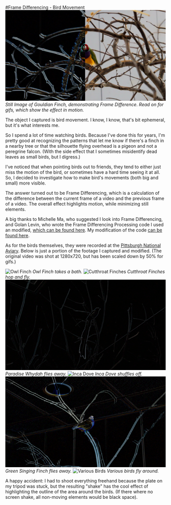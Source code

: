 #Frame Differencing - Bird Movement
![Gouldian Finch](images/gouldianfinch.png)
*Still Image of Gouldian Finch, demonstrating Frame Difference. Read on for gifs, which show the effect in motion.*

The object I captured is bird movement. I know, I know, that's bit ephemeral, but it's what interests me. 

So I spend a lot of time watching birds. Because I've done this for years, I'm pretty good at recognizing the patterns that let me know if there's a finch in a nearby tree or that the silhouette flying overhead is a pigeon and not a peregrine falcon. (With the side effect that I sometimes misidentify dead leaves as small birds, but I digress.) 

I've noticed that when pointing birds out to friends, they tend to either just miss the motion of the bird, or sometimes have a hard time seeing it at all. So, I decided to investigate how to make bird's movements (both big and small) more visible. 

The answer turned out to be Frame Differencing, which is a calculation of the difference between the current frame of a video and the previous frame of a video. The overall effect highlights motion, while minimizing still elements. 

A big thanks to Michelle Ma, who suggested I look into Frame Differencing, and Golan Levin, who wrote the Frame Differencing Processing code I used an modified, [which can be found here](http://www.flong.com/storage/images/texts/essay_cvad/FrameDifferencing.pde). My modification of the code [can be found here](frame_difference/frame_difference.pde).

As for the birds themselves, they were recorded at the [Pittsburgh National Aviary](https://www.aviary.org/). Below is just a portion of the footage I captured and modified.
(The original video was shot at 1280x720, but has been scaled down by 50% for gifs.)

![Owl Finch](images/owlfinch.gif)
*Owl Finch takes a bath.* 
![Cutthroat Finches](images/cuttthoratfinches.gif)
*Cutthroat Finches hop and fly.*
![Paradise Whydah](images/paradise_whydah.gif)
*Paradise Whydah flies away.*
![Inca Dove](images/incadove.gif)
*Inca Dove shuffles off.*
![Green Singing Finch](images/green_singing_finch.gif)
*Green Singing Finch flies away.*
![Various Birds](images/various-birds-flying.gif)
*Various birds fly around.*

A happy accident: I had to shoot everything freehand because the plate on my tripod was stuck, but the resulting "shake" has the cool effect of highlighting the outline of the area around the birds. (If there where no screen shake, all non-moving elements would be black space).